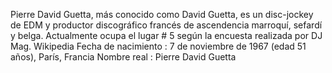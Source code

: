 Pierre David Guetta, más conocido como David Guetta, es un disc-jockey de EDM y 
productor discográfico francés de ascendencia marroquí, sefardí y belga. Actualmente ocupa el lugar # 5 según 
la encuesta realizada por DJ Mag. Wikipedia
Fecha de nacimiento : 7 de noviembre de 1967 (edad 51 años), París, Francia
Nombre real : Pierre David Guetta